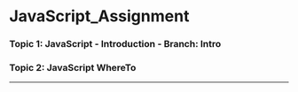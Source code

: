 # JavaScript_Assignment

### Topic 1: JavaScript - Introduction  - Branch: Intro

 ### Topic 2: JavaScript WhereTo
   ------
